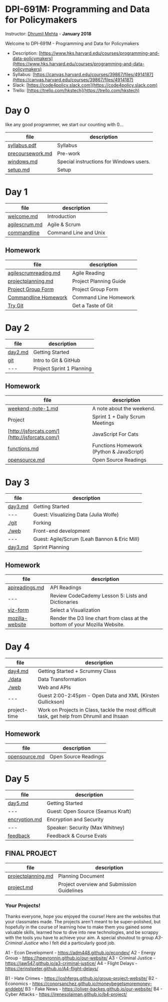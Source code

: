 # DPI-691M: Programming and Data for Policymakers
Instructor: [Dhrumil Mehta](https://www.hks.harvard.edu/faculty/dhrumil-mehta) - **January 2018**

Welcome to DPI-691M - Programming and Data for Policymakers

* Description:
[https://www.hks.harvard.edu/courses/programming-and-data-policymakers](https://www.hks.harvard.edu/courses/programming-and-data-policymakers)
* Syllabus: [https://canvas.harvard.edu/courses/39867/files/4914187](https://canvas.harvard.edu/courses/39867/files/4914187)
* Slack: [https://code4policy.slack.com](https://code4policy.slack.com)
* Trello: [https://trello.com/hkstech](https://trello.com/hkstech)

# Day 0
like any good programmer, we start our counting with 0...

file | description
-----|------------
[syllabus.pdf](syllabus.pdf) | Syllabus
[precoursework.md](precoursework.md) | Pre-work
[windows.md](windows.md) | Special instructions for Windows users.
[setup.md](setup.md) | Setup

# Day 1

file | description
-----|------------
[welcome.md](welcome.md) | Introduction
[agilescrum.md](agilescrum.md) | Agile & Scrum
[commandline](commandline) | Command Line and Unix

## Homework

file | description
-----|------------
[agilescrumreading.md](agilescrumreading.md) | Agile Reading
[projectplanning.md](projectplanning.md) | Project Planning Guide
[Project Group Form](https://goo.gl/forms/oAqhlJBltIi2oAYA3) | Project Group Form
[Commandline Homework](commandline/07-homework.md) | Command Line Homework
[Try Git](https://try.github.io) | Get a Taste of Git


# Day 2
file | description
-----|------------
[day2.md](./day2.md) | Getting Started
[git](./git) | Intro to Git & GitHub
--- | Project Sprint 1 Planning

## Homework

file | description
-----|------------
[weekend-note-1.md](weekend-note-1.md) | A note about the weekend.
Project | Sprint 1 + Daily Scrum Meetings
[http://jsforcats.com/](http://jsforcats.com/) | JavaScript For Cats
[functions.md](functions.md) | Functions Homework (Python & JavaScript)
[opensource.md](opensource.md) | Open Source Readings


# Day 3
file| description
----|------------
[day3.md](day3.md) | Getting Started
---| Guest: Visualizing Data (Julia Wolfe)
[./git](./git) | Forking
[./web](./web) | Front-end development
---| Guest: Agile/Scrum (Leah Bannon & Eric Mill)
[day3.md](day3.md) | Sprint Planning


## Homework

file| description
----|------------
[apireadings.md](apireadings.md) | API Readings
--- | Review CodeCademy Lesson 5: Lists and Dictionaries
[viz-form](https://goo.gl/forms/sairW5dlmOu0HS8n2) | Select a Visualization
[mozilla-website](web/05-visualization.md#-try-it) | Render the D3 line chart from class at the bottom of your Mozilla Website.


# Day 4
file| description
----|------------
[day4.md](day4.md)| Getting Started + Scrummy Class
[./data](./data) | Data Transformation
[./web](./web) | Web and APIs
---| Guest 2:00-2:45pm - Open Data and XML (Kirsten Gullickson)
project-time | Work on Projects in Class, tackle the most difficult task, get help from Dhrumil and Ihsaan

## Homework

file| description
----|------------
[opensource.md](opensource.md) | Open Source Readings

# Day 5
file| description
----|------------
[day5.md](day5.md) | Getting Started
---| Guest: Open Source (Seamus Kraft)
[encryption.md](encryption.md)| Encryption and Security
---| Speaker: Security (Max Whitney)
[feedback](https://goo.gl/forms/8JnxKPVNomI6T0WH3) | Feedback & Course Evals

## FINAL PROJECT
file | description
-----|------------
[projectplanning.md](projectplanning.md) | Planning Document
[project.md](project.md) | Project overview and Submission Guidelines

### Your Projects!

Thanks everyone, hope you enjoyed the course! Here are the websites that your classmates made. The projects aren't meant to be super-polished, but hopefully in the course of learning how to make them you gained some valuable skills, learned how to dive into new technologies, and be scrappy with the tools you have to achieve your aim. A special shoutout to group *A3-Criminal Justice* who I felt did a particularly good job.

A1 - Econ Development - https://adm448.github.io/econdev/
A2 - Energy Group - https://hpeyronnin.github.io/our-website/
A3 - Criminal Justice - https://jaw547.github.io/a3-criminal-justice/
A4 - Flight Delays - https://erinstpeter.github.io/A4-flight-delays/

B1 - Hate Crimes - https://joshfergs.github.io/group-project-website/
B2 - Economics - https://conorsanchez.github.io/moneybegetsmoremoney-anddebt/
B3 - Fake News - https://oliver-backes.github.io/our-website/
B4 - Cyber Attacks - https://irenesolaiman.github.io/b4-project/

